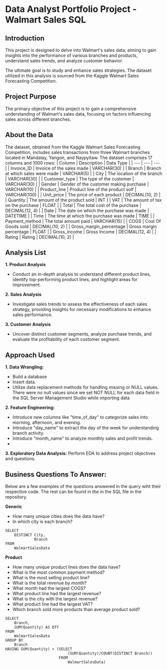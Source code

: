 # Data Analyst Portfolio Project - Walmart Sales SQL

## Introduction

This project is designed to delve into Walmart's sales data, aiming to gain insights into the performance of various branches and products, understand sales trends, and analyze customer behavior. 

The ultimate goal is to study and enhance sales strategies. The dataset utilized in this analysis is sourced from the Kaggle Walmart Sales Forecasting Competition.

## Project Purpose

The primary objective of this project is to gain a comprehensive understanding of Walmart's sales data, focusing on factors influencing sales across different branches.

## About the Data

The dataset, obtained from the Kaggle Walmart Sales Forecasting Competition, includes sales transactions from three Walmart branches located in Mandalay, Yangon, and Naypyitaw. The dataset comprises 17 columns and 1000 rows:
| Column | Description | Data Type |
| --- | --- | --- |
| Invoice_ID | Invoice of the sales made | VARCHAR(30) |
| Branch | Branch at which sales were made | VARCHAR(5) |
| City | The location of the branch | VARCHAR(30) |
| Customer_type | The type of the customer | VARCHAR(30) |
| Gender | Gender of the customer making purchase | VARCHAR(10) |
| Product_line | Product line of the product solf | VARCHAR(100) |
| Unit_price | The price of each product | DECIMAL(10, 2) |
| Quantity | The amount of the product sold | INT |
| VAT | The amount of tax on the purchase | FLOAT |
| Total | The total cost of the purchase | DECIMAL(12, 4) |
| Date | The date on which the purchase was made | DATETIME |
| Time | The time at which the purchase was made | TIME |
| Payment_method | The total amount paid | VARCHAR(15) |
| COGS | Cost Of Goods sold | DECIMAL(10, 2) |
| Gross_margin_percentage | Gross margin percentage | FLOAT |
| Gross_income | Gross Income | DECIMAL(12, 4) |
| Rating | Rating | DECIMAL(10, 2) |

## Analysis List 

**1. Product Analysis**
- Conduct an in-depth analysis to understand different product lines, identify top-performing product lines, and highlight areas for improvement.

**2. Sales Analysis**
- Investigate sales trends to assess the effectiveness of each sales strategy, providing insights for necessary modifications to enhance sales performance.

**3. Customer Analysis**
- Uncover distinct customer segments, analyze purchase trends, and evaluate the profitability of each customer segment.

## Approach Used

**1. Data Wrangling:**
- Build a database
- Insert data.
- Utilize data replacement methods for handling missing or NULL values. There were no null values since we set NOT NULL for each data field in the SQL Server Management Studio while importing data

**2. Feature Engineering:**
- Introduce new columns like "time_of_day" to categorize sales into morning, afternoon, and evening.
- Introduce "day_name" to extract the day of the week for understanding branch activity.
- Introduce "month_name" to analyze monthly sales and profit trends.
- 
**3. Exploratory Data Analysis:**
Perform EDA to address project objectives and questions.

## Business Questions To Answer:

Below are a few examples of the questions answered in the query wiht their respective code. The rest can be found in the in the SQL file in the repository.

**Generic**
- How many unique cities does the data have?
- In which city is each branch?
```
SELECT
    DISTINCT City,
             Branch
FROM
    WalmartSalesData
```

**Product**
- How many unique product lines does the data have?
- What is the most common payment method?
- What is the most selling product line?
- What is the total revenue by month?
- What month had the largest COGS?
- What product line had the largest revenue?
- What is the city with the largest revenue?
- What product line had the largest VAT?
- Which branch sold more products than average product sold?
```
SELECT
    Branch,
    SUM(Quantity) AS QTY
FROM
    WalmartSalesData
GROUP BY
    Branch
HAVING SUM(Quantity) > (SELECT 
                            (SUM(Quantity)/COUNT(DISTINCT Branch))   
                        FROM 
                            WalmartSalesData)
```
